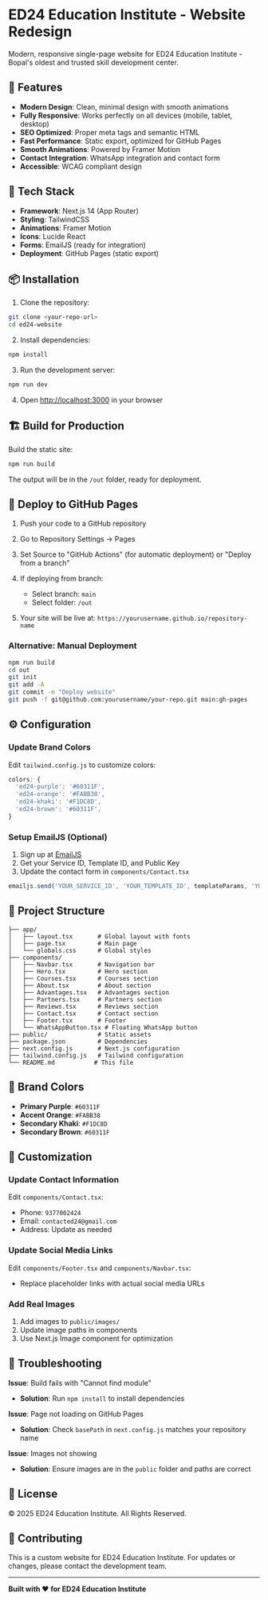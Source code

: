 # ED24 Education Institute - Website Redesign

Modern, responsive single-page website for ED24 Education Institute - Bopal's oldest and trusted skill development center.

## 🎨 Features

- **Modern Design**: Clean, minimal design with smooth animations
- **Fully Responsive**: Works perfectly on all devices (mobile, tablet, desktop)
- **SEO Optimized**: Proper meta tags and semantic HTML
- **Fast Performance**: Static export, optimized for GitHub Pages
- **Smooth Animations**: Powered by Framer Motion
- **Contact Integration**: WhatsApp integration and contact form
- **Accessible**: WCAG compliant design

## 🚀 Tech Stack

- **Framework**: Next.js 14 (App Router)
- **Styling**: TailwindCSS
- **Animations**: Framer Motion
- **Icons**: Lucide React
- **Forms**: EmailJS (ready for integration)
- **Deployment**: GitHub Pages (static export)

## 📦 Installation

1. Clone the repository:
```bash
git clone <your-repo-url>
cd ed24-website
```

2. Install dependencies:
```bash
npm install
```

3. Run the development server:
```bash
npm run dev
```

4. Open [http://localhost:3000](http://localhost:3000) in your browser

## 🏗️ Build for Production

Build the static site:
```bash
npm run build
```

The output will be in the `/out` folder, ready for deployment.

## 🚀 Deploy to GitHub Pages

1. Push your code to a GitHub repository

2. Go to Repository Settings → Pages

3. Set Source to "GitHub Actions" (for automatic deployment) or "Deploy from a branch"

4. If deploying from branch:
   - Select branch: `main`
   - Select folder: `/out`

5. Your site will be live at: `https://yourusername.github.io/repository-name`

### Alternative: Manual Deployment

```bash
npm run build
cd out
git init
git add -A
git commit -m "Deploy website"
git push -f git@github.com:yourusername/your-repo.git main:gh-pages
```

## ⚙️ Configuration

### Update Brand Colors

Edit `tailwind.config.js` to customize colors:
```javascript
colors: {
  'ed24-purple': '#60311F',
  'ed24-orange': '#FABB38',
  'ed24-khaki': '#F1DC8D',
  'ed24-brown': '#60311F',
}
```

### Setup EmailJS (Optional)

1. Sign up at [EmailJS](https://www.emailjs.com/)
2. Get your Service ID, Template ID, and Public Key
3. Update the contact form in `components/Contact.tsx`

```javascript
emailjs.send('YOUR_SERVICE_ID', 'YOUR_TEMPLATE_ID', templateParams, 'YOUR_PUBLIC_KEY')
```

## 📁 Project Structure

```
├── app/
│   ├── layout.tsx       # Global layout with fonts
│   ├── page.tsx         # Main page
│   └── globals.css      # Global styles
├── components/
│   ├── Navbar.tsx       # Navigation bar
│   ├── Hero.tsx         # Hero section
│   ├── Courses.tsx      # Courses section
│   ├── About.tsx        # About section
│   ├── Advantages.tsx   # Advantages section
│   ├── Partners.tsx     # Partners section
│   ├── Reviews.tsx      # Reviews section
│   ├── Contact.tsx      # Contact section
│   ├── Footer.tsx       # Footer
│   └── WhatsAppButton.tsx # Floating WhatsApp button
├── public/              # Static assets
├── package.json         # Dependencies
├── next.config.js       # Next.js configuration
├── tailwind.config.js   # Tailwind configuration
└── README.md           # This file
```

## 🎨 Brand Colors

- **Primary Purple**: `#60311F`
- **Accent Orange**: `#FABB38`
- **Secondary Khaki**: `#F1DC8D`
- **Secondary Brown**: `#60311F`

## 📝 Customization

### Update Contact Information

Edit `components/Contact.tsx`:
- Phone: `9377002424`
- Email: `contacted24@gmail.com`
- Address: Update as needed

### Update Social Media Links

Edit `components/Footer.tsx` and `components/Navbar.tsx`:
- Replace placeholder links with actual social media URLs

### Add Real Images

1. Add images to `public/images/`
2. Update image paths in components
3. Use Next.js Image component for optimization

## 🐛 Troubleshooting

**Issue**: Build fails with "Cannot find module"
- **Solution**: Run `npm install` to install dependencies

**Issue**: Page not loading on GitHub Pages
- **Solution**: Check `basePath` in `next.config.js` matches your repository name

**Issue**: Images not showing
- **Solution**: Ensure images are in the `public` folder and paths are correct

## 📄 License

© 2025 ED24 Education Institute. All Rights Reserved.

## 🤝 Contributing

This is a custom website for ED24 Education Institute. For updates or changes, please contact the development team.

---

**Built with ❤️ for ED24 Education Institute**

